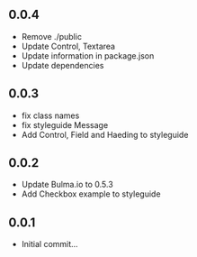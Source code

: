 ## 0.0.4

* Remove ./public
* Update Control, Textarea
* Update information in package.json
* Update dependencies

## 0.0.3

* fix class names
* fix styleguide Message
* Add Control, Field and Haeding to styleguide

## 0.0.2

* Update Bulma.io to 0.5.3
* Add Checkbox example to styleguide

## 0.0.1

* Initial commit...

